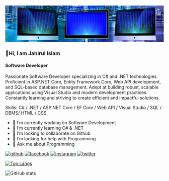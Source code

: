 ![](./git_image.png)
### 👋Hi, I am Jahirul Islam
#### Software Developer
Passionate Software Developer specializing in C# and .NET technologies. Proficient in ASP.NET Core, Entity Framework Core, Web API development, and SQL-based database management. Adept at building robust, scalable applications using Visual Studio and modern development practices. Constantly learning and striving to create efficient and impactful solutions.

Skills: C# / .NET / ASP.NET Core / EF Core / Web API / Visual Studio / SQL / DBMS/ HTML / CSS

- 🔭 I’m currently working on Software Development 
- 🌱 I’m currently learning C# & .NET 
- 👯 I’m looking to collaborate on Github 
- 🤔 I’m looking for help with Programming 
- 💬 Ask me about Programming 


[<img src='https://cdn.jsdelivr.net/npm/simple-icons@3.0.1/icons/github.svg' alt='github' height='40'>](https://github.com/onlinejahir)  [<img src='https://cdn.jsdelivr.net/npm/simple-icons@3.0.1/icons/facebook.svg' alt='facebook' height='40'>](https://www.facebook.com/jahironline)  [<img src='https://cdn.jsdelivr.net/npm/simple-icons@3.0.1/icons/instagram.svg' alt='instagram' height='40'>](https://www.instagram.com/hellojahir/)  [<img src='https://cdn.jsdelivr.net/npm/simple-icons@3.0.1/icons/twitter.svg' alt='twitter' height='40'>](https://twitter.com/onlinejahir)  

[![Top Langs](https://github-readme-stats.vercel.app/api/top-langs/?username=onlinejahir)](https://github.com/anuraghazra/github-readme-stats)

![GitHub stats](https://github-readme-stats.vercel.app/api?username=onlinejahir&show_icons=true)  

